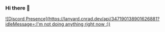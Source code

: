 ### Hi there 👋

[![Discord Presence](https://lanyard.cnrad.dev/api/347190138901626881?idleMessage=:I'm not doing anything right now :))](https://discord.com/users/347190138901626881)
